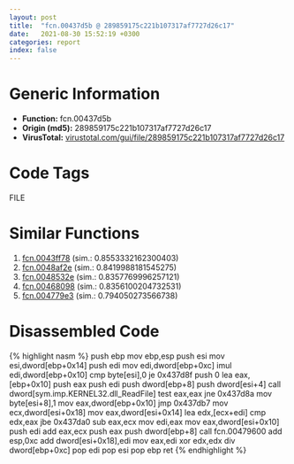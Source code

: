 ```yaml
---
layout: post
title:  "fcn.00437d5b @ 289859175c221b107317af7727d26c17"
date:   2021-08-30 15:52:19 +0300
categories: report
index: false
---
```


# Generic Information
- **Function:** fcn.00437d5b
- **Origin (md5):** 289859175c221b107317af7727d26c17
- **VirusTotal:** [virustotal.com/gui/file/289859175c221b107317af7727d26c17][virustotal_ref]

# Code Tags
<span class="tag" id="FILE">FILE</span>


# Similar Functions

1. [fcn.0043ff78][similar_1_ref] (sim.: 0.8553332162300403)
2. [fcn.0048af2e][similar_2_ref] (sim.: 0.8419988181545275)
3. [fcn.0048532e][similar_3_ref] (sim.: 0.8357769996257121)
4. [fcn.00468098][similar_4_ref] (sim.: 0.8356100204732531)
5. [fcn.004779e3][similar_5_ref] (sim.: 0.794050273566738)


# Disassembled Code

{% highlight nasm %}
push ebp
mov ebp,esp
push esi
mov esi,dword[ebp+0x14]
push edi
mov edi,dword[ebp+0xc]
imul edi,dword[ebp+0x10]
cmp byte[esi],0
je 0x437d8f
push 0
lea eax,[ebp+0x10]
push eax
push edi
push dword[ebp+8]
push dword[esi+4]
call dword[sym.imp.KERNEL32.dll_ReadFile]
test eax,eax
jne 0x437d8a
mov byte[esi+8],1
mov eax,dword[ebp+0x10]
jmp 0x437db7
mov ecx,dword[esi+0x18]
mov eax,dword[esi+0x14]
lea edx,[ecx+edi]
cmp edx,eax
jbe 0x437da0
sub eax,ecx
mov edi,eax
mov eax,dword[esi+0x10]
push edi
add eax,ecx
push eax
push dword[ebp+8]
call fcn.00479600
add esp,0xc
add dword[esi+0x18],edi
mov eax,edi
xor edx,edx
div dword[ebp+0xc]
pop edi
pop esi
pop ebp
ret 
{% endhighlight %}


[similar_1_ref]: /report/fcn.0043ff78@b3771987fba16f4fba07d1109ec72c76
[similar_2_ref]: /report/fcn.0048af2e@1160595edb203a63cb2ca3ce2ff04f47
[similar_3_ref]: /report/fcn.0048532e@279a61b1e76da49531f1f16fd1102a2d
[similar_4_ref]: /report/fcn.00468098@be7fba7cc724acf4ae2900d99e0fc9c3
[similar_5_ref]: /report/fcn.004779e3@4fe38de7c6c86a1bad209560fa052231
[virustotal_ref]: https://www.virustotal.com/gui/file/289859175c221b107317af7727d26c17